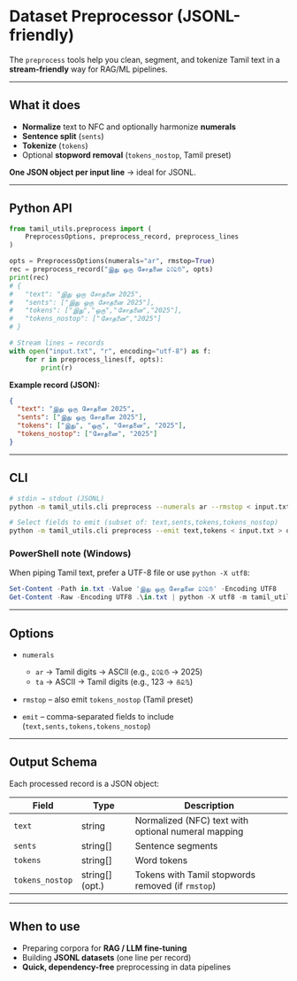 # Dataset Preprocessor (JSONL-friendly)

The `preprocess` tools help you clean, segment, and tokenize Tamil text in a **stream-friendly** way for RAG/ML pipelines.

---

## What it does

* **Normalize** text to NFC and optionally harmonize **numerals**
* **Sentence split** (`sents`)
* **Tokenize** (`tokens`)
* Optional **stopword removal** (`tokens_nostop`, Tamil preset)

**One JSON object per input line** → ideal for JSONL.

---

## Python API

```python
from tamil_utils.preprocess import (
    PreprocessOptions, preprocess_record, preprocess_lines
)

opts = PreprocessOptions(numerals="ar", rmstop=True)
rec = preprocess_record("இது ஒரு சோதனை ௨௦௨௫", opts)
print(rec)
# {
#   "text": "இது ஒரு சோதனை 2025",
#   "sents": ["இது ஒரு சோதனை 2025"],
#   "tokens": ["இது","ஒரு","சோதனை","2025"],
#   "tokens_nostop": ["சோதனை","2025"]
# }

# Stream lines → records
with open("input.txt", "r", encoding="utf-8") as f:
    for r in preprocess_lines(f, opts):
        print(r)
```

**Example record (JSON):**

```json
{
  "text": "இது ஒரு சோதனை 2025",
  "sents": ["இது ஒரு சோதனை 2025"],
  "tokens": ["இது", "ஒரு", "சோதனை", "2025"],
  "tokens_nostop": ["சோதனை", "2025"]
}
```

---

## CLI

```bash
# stdin → stdout (JSONL)
python -m tamil_utils.cli preprocess --numerals ar --rmstop < input.txt > out.jsonl

# Select fields to emit (subset of: text,sents,tokens,tokens_nostop)
python -m tamil_utils.cli preprocess --emit text,tokens < input.txt > out.jsonl
```

### PowerShell note (Windows)

When piping Tamil text, prefer a UTF-8 file or use `python -X utf8`:

```powershell
Set-Content -Path in.txt -Value 'இது ஒரு சோதனை ௨௦௨௫' -Encoding UTF8
Get-Content -Raw -Encoding UTF8 .\in.txt | python -X utf8 -m tamil_utils.cli preprocess --numerals ar --rmstop
```

---

## Options

* `numerals`

  * `ar` → Tamil digits → ASCII (e.g., ௨௦௨௫ → 2025)
  * `ta` → ASCII → Tamil digits (e.g., 123 → ௧௨௩)
* `rmstop` – also emit `tokens_nostop` (Tamil preset)
* `emit` – comma-separated fields to include (`text,sents,tokens,tokens_nostop`)

---

## Output Schema

Each processed record is a JSON object:

| Field           | Type             | Description                                         |
| --------------- | ---------------- | --------------------------------------------------- |
| `text`          | string           | Normalized (NFC) text with optional numeral mapping |
| `sents`         | string\[]        | Sentence segments                                   |
| `tokens`        | string\[]        | Word tokens                                         |
| `tokens_nostop` | string\[] (opt.) | Tokens with Tamil stopwords removed (if `rmstop`)   |

---

## When to use

* Preparing corpora for **RAG / LLM fine-tuning**
* Building **JSONL datasets** (one line per record)
* **Quick, dependency-free** preprocessing in data pipelines
